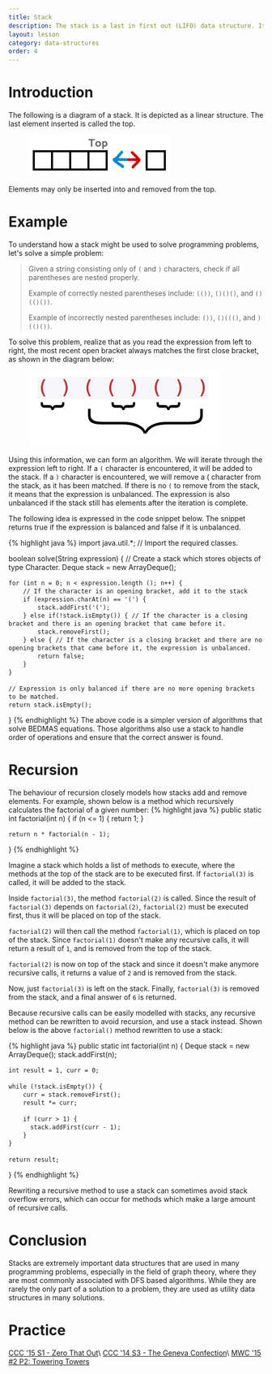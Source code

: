 ```yaml
---
title: Stack
description: The stack is a last in first out (LIFO) data structure. It allows you to insert elements, and remove elements in the reverse order of which they were inserted.
layout: lesson
category: data-structures
order: 4
---
```


# Introduction
The following is a diagram of a stack. It is depicted as a linear structure. The last element inserted is called the top.
<figure>
	<img src="/assets/cpt/diagrams/stack1.png">
</figure>
Elements may only be inserted into and removed from the top.

# Example
To understand how a stack might be used to solve programming problems, let's solve a simple problem:
> Given a string consisting only of `(` and `)` characters, check if all parentheses are nested properly.
>
> Example of correctly nested parentheses include: `(())`, `()()()`, and `()(()())`.
>
> Example of incorrectly nested parentheses include: `())`, `()((()`, and `)(()())`.

To solve this problem, realize that as you read the expression from left to right, the most recent open bracket always matches the first close bracket, as shown in the diagram below:
<figure>
<img src="/assets/cpt/diagrams/stack2.png">
</figure>

Using this information, we can form an algorithm. We will iterate through the expression left to right. If a `(` character is encountered, it will be added to the stack. If a `)` character is encountered, we will remove a ( character from the stack, as it has been matched. If there is no `(` to remove from the stack, it means that the expression is unbalanced. The expression is also unbalanced if the stack still has elements after the iteration is complete.

The following idea is expressed in the code snippet below. The snippet returns true if the expression is balanced and false if it is unbalanced.

{% highlight java %}
import java.util.*; // Import the required classes.

boolean solve(String expression) {
// Create a stack which stores objects of type Character.
	Deque<Character> stack = new ArrayDeque<Character>();

	for (int n = 0; n < expression.length (); n++) {
		// If the character is an opening bracket, add it to the stack
		if (expression.charAt(n) == '(') {
			stack.addFirst('(');
		} else if(!stack.isEmpty()) { // If the character is a closing bracket and there is an opening bracket that came before it.
			stack.removeFirst();
		} else { // If the character is a closing bracket and there are no opening brackets that came before it, the expression is unbalanced.
			return false;
		}
	}

	// Expression is only balanced if there are no more opening brackets to be matched.
	return stack.isEmpty();
}
{% endhighlight %}
The above code is a simpler version of algorithms that solve BEDMAS equations. Those algorithms also use a stack to handle order of operations and ensure that the correct answer is found.

# Recursion
The behaviour of recursion closely models how stacks add and remove elements. For example, shown below is a method which recursively calculates the factorial of a given number:
{% highlight java %}
public static int factorial(int n) {
	if (n <= 1) {
		return 1;
	}

	return n * factorial(n - 1);
}
{% endhighlight %}

Imagine a stack which holds a list of methods to execute, where the methods at the top of the stack are to be executed first. If `factorial(3)` is called, it will be added to the stack.

Inside `factorial(3)`, the method `factorial(2)` is called. Since the result of `factorial(3)` depends on `factorial(2)`, `factorial(2)` must be executed first, thus it will be placed on top of the stack.

`factorial(2)` will then call the method `factorial(1)`, which is placed on top of the stack. Since `factorial(1)` doesn't make any recursive calls, it will return a result of `1`, and is removed from the top of the stack.

`factorial(2)` is now on top of the stack and since it doesn't make anymore recursive calls, it returns a value of `2` and is removed from the stack.

Now, just `factorial(3)` is left on the stack. Finally, `factorial(3)` is removed from the stack, and a final answer of `6` is returned.

Because recursive calls can be easily modelled with stacks, any recursive method can be rewritten to avoid recursion, and use a stack instead. Shown below is the above `factorial()` method rewritten to use a stack:

{% highlight java %}
public static int factorial(int n) {
	Deque<Integer> stack = new ArrayDeque<Integer>();
	stack.addFirst(n);

	int result = 1, curr = 0;

	while (!stack.isEmpty()) {
		curr = stack.removeFirst();
		result *= curr;

		if (curr > 1) {
		  stack.addFirst(curr - 1);
		}
	}

	return result;
}
{% endhighlight %}

Rewriting a recursive method to use a stack can sometimes avoid stack overflow errors, which can occur for methods which make a large amount of recursive calls.

# Conclusion
Stacks are extremely important data structures that are used in many programming problems, especially in the field of graph theory, where they are most commonly associated with DFS based algorithms. While they are rarely the only part of a solution to a problem, they are used as utility data structures in many solutions.

# Practice
[CCC '15 S1 - Zero That Out](https://dmoj.ca/problem/ccc15s1)\\
[CCC '14 S3 - The Geneva Confection](https://dmoj.ca/problem/ccc14s3)\\
[MWC '15 #2 P2: Towering Towers](https://dmoj.ca/problem/mwc15c2p2)
